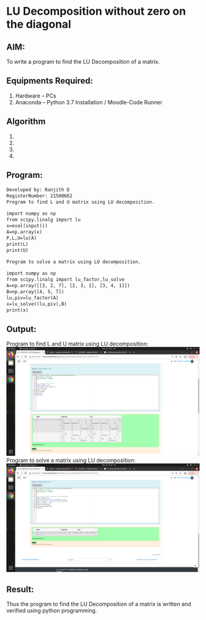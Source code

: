 # LU Decomposition without zero on the diagonal

## AIM:
To write a program to find the LU Decomposition of a matrix.

## Equipments Required:
1. Hardware – PCs
2. Anaconda – Python 3.7 Installation / Moodle-Code Runner

## Algorithm
1. 
2. 
3. 
4. 

## Program:
```
Developed by: Ranjith D
RegisterNumber: 21500662
Program to find L and U matrix using LU decomposition.
```
~~~
import numpy as np
from scipy.linalg import lu
x=eval(input())
A=np.array(x)
P,L,U=lu(A)
print(L)
print(U)
~~~
```
Program to solve a matrix using LU decomposition.
```
~~~
import numpy as np
from scipy.linalg import lu_factor,lu_solve
A=np.array([[3, 2, 7], [2, 3, 1], [3, 4, 1]])
B=np.array([4, 5, 7])
lu,piv=lu_factor(A)
x=lu_solve((lu,piv),B)
print(x)
~~~
## Output:
Program to find L and U matrix using LU decomposition:
![lu decomposition](https://github.com/RanjithD18/LU-Decomposition/blob/main/Screenshot%20from%202021-12-20%2010-37-18.png?raw=true)
Program to solve a matrix using LU decomposition:
![lu decomposition](https://github.com/RanjithD18/LU-Decomposition/blob/main/Screenshot%20from%202021-12-20%2010-37-28.png?raw=true)
## Result:
Thus the program to find the LU Decomposition of a matrix is written and verified using python programming.

